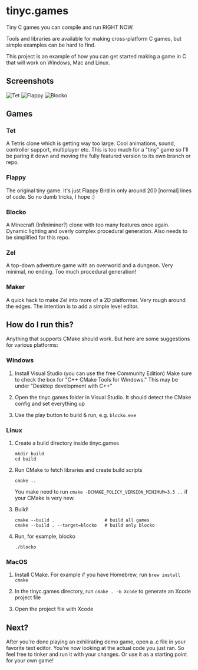 # tinyc.games
Tiny C games you can compile and run RIGHT NOW.

Tools and libraries are available for making cross-platform C games, but simple examples can be hard to find.

This project is an example of how you can get started making a game in C that will work on Windows, Mac and Linux.

## Screenshots

![Tet](https://raw.githubusercontent.com/superjer/tinyc.games/gh-pages/images/tet-tiny.png)
![Flappy](https://raw.githubusercontent.com/superjer/tinyc.games/gh-pages/images/flappy-tiny.png)
![Blocko](https://raw.githubusercontent.com/superjer/tinyc.games/gh-pages/images/shadow-blocko.png)

## Games

### Tet
A Tetris clone which is getting way too large. Cool animations, sound, controller support, multiplayer etc.
This is too much for a "tiny" game so I'll be paring it down and moving the fully featured version to its own branch or repo.

### Flappy
The original tiny game. It's just Flappy Bird in only around 200 [normal] lines of code. So no dumb tricks, I hope :)

### Blocko
A Minecraft (Infiniminer?) clone with too many features once again. Dynamic lighting and overly complex procedural generation.
Also needs to be simplified for this repo.

### Zel
A top-down adventure game with an overworld and a dungeon. Very minimal, no ending. Too much procedural generation!

### Maker
A quick hack to make Zel into more of a 2D platformer. Very rough around the edges. The intention is to add a simple level editor.

## How do I run this?

Anything that supports CMake should work. But here are some suggestions for various platforms:

### Windows

1. Install Visual Studio (you can use the free Community Edition)
   Make sure to check the box for "C++ CMake Tools for Windows." This may be under "Desktop development with C++"

2. Open the tinyc.games folder in Visual Studio. It should detect the CMake config and set everything up

3. Use the play button to build & run, e.g. `blocko.exe`

### Linux

1. Create a build directory inside tinyc.games
    ```
    mkdir build
    cd build
    ```

2. Run CMake to fetch libraries and create build scripts
    ```
    cmake ..
    ```

    You make need to run `cmake -DCMAKE_POLICY_VERSION_MINIMUM=3.5 ..` if your CMake is very new.

3. Build!
    ```
    cmake --build .                   # build all games
    cmake --build . --target=blocko   # build only blocko
    ```

4. Run, for example, blocko
    ```
    ./blocko
    ```

### MacOS

1. Install CMake. For example if you have Homebrew, run `brew install cmake`

2. In the tinyc.games directory, run `cmake . -G Xcode` to generate an Xcode project file

3. Open the project file with Xcode

## Next?

After you're done playing an exhilirating demo game, open a .c file in your favorite text editor. You're now looking at the actual code you just ran. So feel free to tinker and run it with your changes. Or use it as a starting point for your own game!
